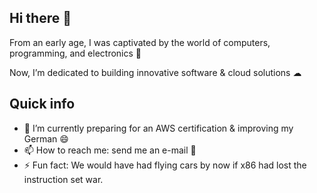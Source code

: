 ## Hi there 👋

From an early age, I was captivated by the world of computers, programming, and electronics 🤖

Now, I’m dedicated to building innovative software & cloud solutions ☁

## Quick info

- 🌱 I’m currently preparing for an AWS certification & improving my German 😄
- 📫 How to reach me: send me an e-mail 👀
- ⚡ Fun fact: We would have had flying cars by now if x86 had lost the instruction set war.




